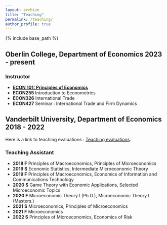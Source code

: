```yaml
---
layout: archive
title: "Teaching"
permalink: /teaching/
author_profile: true
---
```

{% include base_path %}

## Oberlin College, Department of Economics 2023 - present

### Instructor
* **[ECON 101: Principles of Economics](econ101/)** 
* **ECON255** Introduction to Econometrics
* **ECON326** International Trade
* **ECON427** Seminar : International Trade and Firm Dynamics

## Vanderbilt University, Department of Economics 2018 - 2022
Here is a link to teaching evaluations : [Teaching evaluations](teaching_evaluations.pdf).

### Teaching Assistant
* **2018 F** Principles of Macroeconomics, Principles of Microeconomics
* **2019 S** Economic Statistics, Intermediate Microeconomic Theory
* **2019 F** Principles of Macroeconomics, Economics of Information and Communications Technology
* **2020 S** Game Theory with Economic Applications, Selected Microeconomic Topics
* **2020 F** Microeconomic Theory I (Ph.D.), Microeconomic Theory I (Masters.) 
* **2021 S** Microeconomics, Principles of Microeconomics
* **2021 F** Microeconomics 
* **2022 S** Principles of Microeconomics, Economics of Risk 